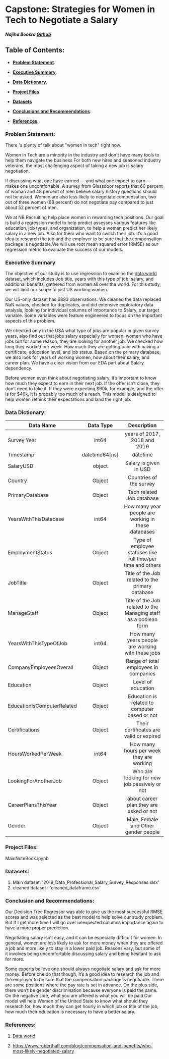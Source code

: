 # Capstone: Strategies for Women in Tech to Negotiate a Salary

##### Najiha Boosra [Github](https://git.generalassemb.ly)

## Table of Contents:  
 - **[Problem Statement](#Problem-Statement)**.

 - **[Executive Summary](#Executive-Summary)**.  

 - **[Data Dictionary](#Data-Dictionary)**.

 - **[Project Files](#Project-Files)**.  

 - **[Datasets](#Datasets)**   

 - **[Conclusions and Recommendations](#Conclusions-and-Recommendations)**.  

 - **[References](#References)**.

### Problem Statement:

There 's plenty of talk about "women in tech" right now.

Women in Tech are a minority in the industry and don't have many tools to help them navigate the business For both new hires and seasoned industry veterans, the most challenging aspect of taking a new job is salary negotiation.

If discussing what one have earned — and what one expect to earn — makes one uncomfortable. A survey from Glassdoor reports that 60 percent of woman and 48 percent of men believe salary history questions should not be asked. Women are also less likely to negotiate compensation, two out of three women (68 percent) do not negotiate pay compared to just about 52 percent of men.

We at NB Recruiting help place women in rewarding tech positions. Our goal is build a regression model to help predict assesses various features like education, job types, and organization, to help a woman predict her likely salary in a new job. Also for them who want to switch their job. It’s a good idea to research the job and the employer to be sure that the compensation package is negotiable.We will use root mean squared error (RMSE) as our regression metric to evaluate the success of our models.

### Executive Summary

The objective of our study is to use regression to examine the [data.world](https://data.world/finance/data-professional-salary-survey/workspace/file?filename=2019_Data_Professional_Salary_Survey_Responses.xlsx) dataset, which includes Job title, years with this type of job,  salary, and additional benefits, gathered from women all over the world. For this study, we will limit our scope to just US working women.


Our US-only dataset has 6893 observations. We cleaned the data replaced NaN values, checked for duplicates, and did extensive  exploratory data analysis, looking for individual columns of  importance to Salary, our target variable. Some variables were feature engineered to focus on the important aspects of this problem.


We checked only in the USA what type of jobs are popular in given survey years, also find out that jobs salary especially for women. women who have jobs but for some reason, they are looking for another job.  We checked how long they worked per week. How much they are getting paid with having a certificate, education level, and job status. Based on the primary database, we also look for years of working women, how about their salary, and career plan. We have a clear vision from our EDA part about Salary dependency.


Before women even think about negotiating salary, it’s important to know how much they expect to earn in their next job. If the offer isn’t close, they don’t need to take it. If they were expecting $60k, for example, and the offer is for $40k, it is probably too much of a reach. This model is designed to help women  rethink their expectations and land the right job.

### Data Dictionary:  

| **Data Name**              |  **Data Type** |                          **Description**                         |
|----------------------------|:--------------:|:----------------------------------------------------------------:|
| Survey Year                |      int64     |                   years of 2017, 2018 and 2019                   |
| Timestamp                  | datetime64[ns] |                             datetime                             |
| SalaryUSD                  |     object     |                      Salary is given in USD                      |
| Country                    |     Object     |                      Countries of the survey                     |
| PrimaryDatabase            |     Object     |                     Tech related Job database                    |
| YearsWithThisDatabase      |      int64     |        How many year people are working in these databases       |
| EmploymentStatus           |     Object     |   Type of employee statuses like full time/per time and others   |
| JobTitle                   |     Object     |         Title of the Job related to the primary database         |
| ManageStaff                |     Object     | Title of the Job related to the Managing staff as a boolean form |
| YearsWithThisTypeOfJob     |      int64     |         How many years people are working with these jobs        |
| CompanyEmployeesOverall    |     Object     |               Range of total employees in companies              |
| Education                  |     Object     |                        Level of education                        |
| EducationIsComputerRelated |     Object     |           Education is related to computer based or not          |
| Certifications             |     Object     |              Their certificates are valid or expired             |
| HoursWorkedPerWeek         |      int64     |             How many hours per week they are working             |
| LookingForAnotherJob       |     Object     |           Who are looking for new job passively or not           |
| CareerPlansThisYear        |     Object     |              about career plan they are asked or not             |
| Gender                     |     Object     |               Male, Female and Other gender people               |

### Project Files:

MainNoteBook.ipynb

### Datasets:

1. Main dataset: '2019_Data_Professional_Salary_Survey_Responses.xlsx'
2. cleaned dataset : 'cleaned_dataframe.csv'

### Conclusion and Recommendations:

Our Decision Tree Regressor was able to give us the most successful RMSE scores and was selected as the best model to help solve our study problem. But If I get more time I will go over unexpected columns importance again to have a more proper prediction.

Negotiating salary isn’t easy, and it can be especially difficult for women. In general, women are less likely to ask for more money when they are offered a job and more likely to stay in a lower paid job. Reasons vary, but some of it involves being uncomfortable discussing salary and being hesitant to ask for more.

Some experts believe one should always negotiate salary and ask for more money. Before one do that though, it’s a good idea to research the job and the employer to be sure that the compensation package is negotiable. There are some positions where the pay rate is set in advance. On the plus side, there won’t be gender discrimination because everyone is paid the same. On the negative side, what you are offered is what you will be paid.Our model will help Women of the United State to know what should they research for, how much they can get hourly in which job or title of the job, how much their education is necessary to have a better salary.

### References:

1. [Data.world](https://data.world/finance/data-professional-salary-survey/workspace/file?filename=2019_Data_Professional_Salary_Survey_Responses.xlsx)

2. https://www.roberthalf.com/blog/compensation-and-benefits/who-most-likely-negotiated-salary

